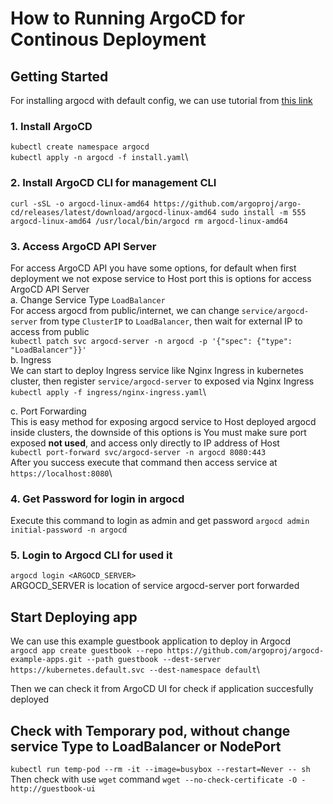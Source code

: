 # How to Running ArgoCD for Continous Deployment

## Getting Started
For installing argocd with default config, we can use tutorial from [this link](https://argo-cd.readthedocs.io/en/stable/getting_started/)

### 1. Install ArgoCD
`kubectl create namespace argocd`\
`kubectl apply -n argocd -f install.yaml`\


### 2. Install ArgoCD CLI for management CLI
`curl -sSL -o argocd-linux-amd64 https://github.com/argoproj/argo-cd/releases/latest/download/argocd-linux-amd64
sudo install -m 555 argocd-linux-amd64 /usr/local/bin/argocd
rm argocd-linux-amd64`

### 3. Access ArgoCD API Server
For access ArgoCD API you have some options, for default when first deployment we not expose service to Host port
this is options for access ArgoCD API Server\
a. Change Service Type `LoadBalancer`\
For access argocd from public/internet, we can change `service/argocd-server` from type `ClusterIP` to `LoadBalancer`, then wait for external IP to access from public\
`kubectl patch svc argocd-server -n argocd -p '{"spec": {"type": "LoadBalancer"}}'`\
b. Ingress\
We can start to deploy Ingress service like Nginx Ingress in kubernetes cluster, then register `service/argocd-server` to exposed via Nginx Ingress\
`kubectl apply -f ingress/nginx-ingress.yaml`\

c. Port Forwarding\
This is easy method for exposing argocd service to Host deployed argocd inside clusters, the downside of this options is You must make sure port exposed **not used**, and access only directly to IP address of Host\
`kubectl port-forward svc/argocd-server -n argocd 8080:443`\
After you success execute that command then access service at `https://localhost:8080`\

### 4. Get Password for login in argocd
Execute this command to login as admin and get password
`argocd admin initial-password -n argocd`

### 5. Login to Argocd CLI for used it
`argocd login <ARGOCD_SERVER>`\
ARGOCD_SERVER is location of service argocd-server port forwarded

## Start Deploying app
We can use this example guestbook application to deploy in Argocd\
`argocd app create guestbook --repo https://github.com/argoproj/argocd-example-apps.git --path guestbook --dest-server https://kubernetes.default.svc --dest-namespace default`\

Then we can check it from ArgoCD UI for check if application succesfully deployed 

## Check with Temporary pod, without change service Type to LoadBalancer or NodePort
`kubectl run temp-pod --rm -it --image=busybox --restart=Never -- sh`\
Then check with use `wget` command
`wget --no-check-certificate -O - http://guestbook-ui`
 